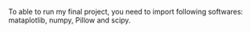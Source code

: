 To able to run my final project, you need to import following softwares: mataplotlib, numpy, Pillow and scipy.

